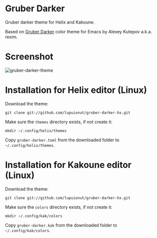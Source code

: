 # Gruber Darker #

Gruber darker theme for Helix and Kakoune.

Based on [Gruber Darker](https://github.com/rexim/gruber-darker-theme) color theme for Emacs by Alexey Kutepov a.k.a. rexim.

# Screenshot #

![gruber-darker-theme](https://i.imgur.com/uigspZP.png)

# Installation for Helix editor (Linux) #

Download the theme:
```
git clone git://github.com/lupuionut/gruber-darker-hx.git
```

Make sure the `themes` directory exists, if not create it:
```
mkdir ~/.config/helix/themes
```

Copy `gruber-darker.toml` from the downloaded folder to `~/.config/helix/themes`.

# Installation for Kakoune editor (Linux) #
Download the theme:
```
git clone git://github.com/lupuionut/gruber-darker-hx.git
```

Make sure the `colors` directory exists, if not create it:
```
mkdir ~/.config/kak/colors
```

Copy `gruber-darker.kak` from the downloaded folder to `~/.config/kak/colors`.
